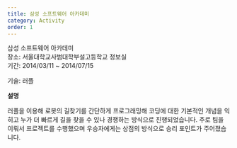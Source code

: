 ```yaml
---
title: 삼성 소프트웨어 아카데미
category: Activity
order: 1
---
```


삼성 소프트웨어 아카데미<br>
장소: 서울대학교사범대학부설고등학교 정보실<br>
기간: 2014/03/11 ~ 2014/07/15

기술: 러플

**설명**

러플을 이용해 로봇의 길찾기를 간단하게 프로그래밍해 코딩에 대한 기본적인 개념을
익히고 누가 더 빠르게 길을 찾을 수 있나 경쟁하는 방식으로 진행되었습니다.
주로 팀을 이뤄서 프로젝트를 수행했으며 우승자에게는 상점의 방식으로 승리 포인트가 주어졌습니다.